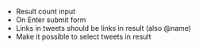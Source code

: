 * Result count input
* On Enter submit form
* Links in tweets should be links in result (also @name)
* Make it possible to select tweets in result